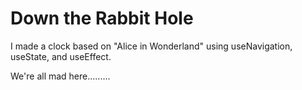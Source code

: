 # Down the Rabbit Hole

I made a clock based on "Alice in Wonderland" using useNavigation, useState, and useEffect.

We're all mad here.........